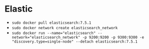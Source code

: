 # Elastic
* `sudo docker pull elasticsearch:7.5.1`  
* `sudo docker network create elasticsearch_network`  
* `sudo docker run --name="elasticsearch" --network="elasticsearch_network" -p 9200:9200 -p 9300:9300 -e "discovery.type=single-node" --detach elasticsearch:7.5.1`  